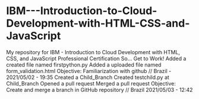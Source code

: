 # IBM---Introduction-to-Cloud-Development-with-HTML-CSS-and-JavaScript
My repository for IBM - Introduction to Cloud Development with HTML, CSS, and JavaScript Professional Certification
So... Get to Work!
Added a created file named firstpython.py
Added a uploaded file named form_validation.html
Objective: Familiarization with github // Brazil - 2021/05/02 - 19:35
Created a Child_Branch
Created testchild.py at Child_Branch
Opened a pull request
Merged a pull request
Objective: Create and merge a branch in GitHub repository // Brazil 2021/05/03 - 12:42
